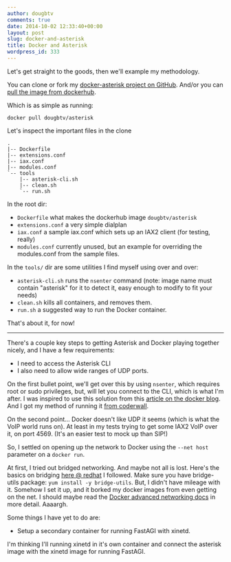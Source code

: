 ```yaml
---
author: dougbtv
comments: true
date: 2014-10-02 12:33:40+00:00
layout: post
slug: docker-and-asterisk
title: Docker and Asterisk
wordpress_id: 333
---
```


Let's get straight to the goods, then we'll example my methodology.

You can clone or fork my [docker-asterisk project on GitHub](https://github.com/dougbtv/docker-asterisk). And/or you can [pull the image from dockerhub](https://registry.hub.docker.com/u/dougbtv/asterisk/).

Which is as simple as running:

    docker pull dougbtv/asterisk

Let's inspect the important files in the clone

    .
    |-- Dockerfile
    |-- extensions.conf
    |-- iax.conf
    |-- modules.conf
    `-- tools
        |-- asterisk-cli.sh
        |-- clean.sh
        `-- run.sh

In the root dir:

* `Dockerfile` what makes the dockerhub image `dougbtv/asterisk`
* `extensions.conf` a very simple dialplan
* `iax.conf` a sample iax.conf which sets up an IAX2 client (for testing, really)
* `modules.conf` currently unused, but an example for overriding the modules.conf from the sample files.

In the `tools/` dir are some utilities I find myself using over and over:

* `asterisk-cli.sh` runs the `nsenter` command (note: image name must contain "asterisk" for it to detect it, easy enough to modify to fit your needs)
* `clean.sh` kills all containers, and removes them.
* `run.sh` a suggested way to run the Docker container.

That's about it, for now!

---

There's a couple key steps to getting Asterisk and Docker playing together nicely, and I have a few requirements:

* I need to access the Asterisk CLI
* I also need to allow wide ranges of UDP ports.

On the first bullet point, we'll get over this by using `nsenter`, which requires root or sudo privileges, but, will let you connect to the CLI, which is what I'm after. I was inspired to use this solution from this [article on the docker blog](http://blog.docker.com/2014/06/why-you-dont-need-to-run-sshd-in-docker/). And I got my method of running it [from coderwall](https://coderwall.com/p/xwbraq).

On the second point... Docker doesn't like UDP it seems (which is what the VoIP world runs on). At least in my tests trying to get some IAX2 VoIP over it, on port 4569. (It's an easier test to mock up than SIP!)

So, I settled on opening up the network to Docker using the `--net host` parameter on a `docker run`.

At first, I tried out bridged networking. And maybe not all is lost. Here's the basics on bridging [here @ redhat](https://access.redhat.com/documentation/en-US/Red_Hat_Enterprise_Linux/6/html/Deployment_Guide/s2-networkscripts-interfaces_network-bridge.html) I followed. Make sure you have bridge-utils package: `yum install -y bridge-utils`. But, I didn't have mileage with it. Somehow I set it up, and it borked my docker images from even getting on the net. I should maybe read the [Docker advanced networking docs](https://docs.docker.com/articles/networking/#building-your-own-bridge) in more detail. Aaaargh. 

Some things I have yet to do are:

* Setup a secondary container for running FastAGI with xinetd.

I'm thinking I'll running xinetd in it's own container and connect the asterisk image with the xinetd image for running FastAGI.